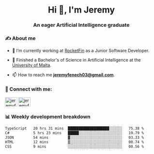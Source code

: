 <h1 align="center">Hi 👋, I'm Jeremy</h1>
<h3 align="center">An eager Artificial Intelligence graduate</h3>

<h3 align="left">✍ About me</h3>

- 🔭 I’m currently working at [RocketFin](https://rocketfin.co) as a Junior Software Developer.

- 🌱 Finished a Bachelor's of Science in Artificial Intelligence at the [University of Malta](https://www.linkedin.com/school/university-of-malta/).

- 📫 How to reach me **jeremyfenech03@gmail.com**.

<h3 align="left">🔗 Connect with me:</h3>
<p align="left">
<a href="https://linkedin.com/in/jeremyfenech" target="blank"><img align="center" src="https://raw.githubusercontent.com/rahuldkjain/github-profile-readme-generator/master/src/images/icons/Social/linked-in-alt.svg" alt="jeremyfenech" height="30" width="40" /></a>
<a href="https://www.leetcode.com/jeremyfen" target="blank"><img align="center" src="https://raw.githubusercontent.com/rahuldkjain/github-profile-readme-generator/master/src/images/icons/Social/leet-code.svg" alt="jeremyfen" height="30" width="40" /></a>
</p>


<h3 align="left">📊 Weekly development breakdown</h3>

<!--START_SECTION:waka-->

```txt
TypeScript   20 hrs 31 mins  ███████████████████░░░░░░   75.38 %
C#           5 hrs 23 mins   █████░░░░░░░░░░░░░░░░░░░░   19.79 %
JSON         54 mins         ▓░░░░░░░░░░░░░░░░░░░░░░░░   03.33 %
HTML         12 mins         ▒░░░░░░░░░░░░░░░░░░░░░░░░   00.74 %
CSS          9 mins          ░░░░░░░░░░░░░░░░░░░░░░░░░   00.56 %
```

<!--END_SECTION:waka-->
